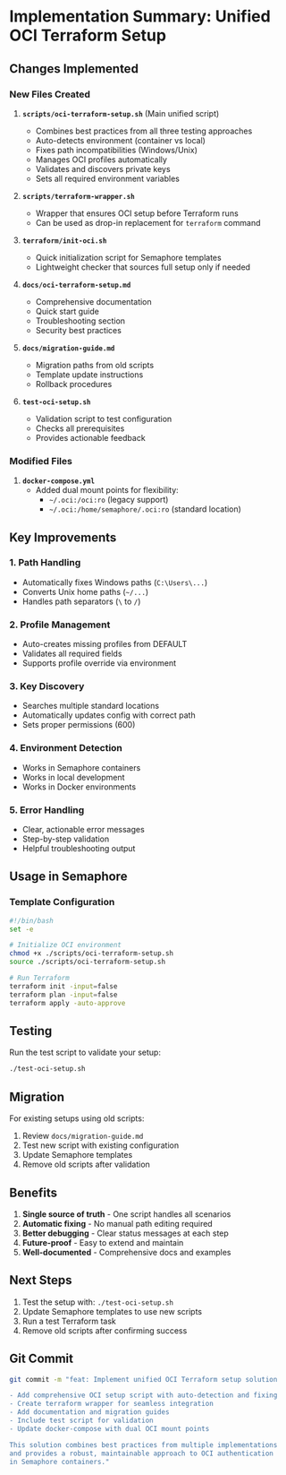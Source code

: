 # Implementation Summary: Unified OCI Terraform Setup

## Changes Implemented

### New Files Created

1. **`scripts/oci-terraform-setup.sh`** (Main unified script)
   - Combines best practices from all three testing approaches
   - Auto-detects environment (container vs local)
   - Fixes path incompatibilities (Windows/Unix)
   - Manages OCI profiles automatically
   - Validates and discovers private keys
   - Sets all required environment variables

2. **`scripts/terraform-wrapper.sh`**
   - Wrapper that ensures OCI setup before Terraform runs
   - Can be used as drop-in replacement for `terraform` command

3. **`terraform/init-oci.sh`**
   - Quick initialization script for Semaphore templates
   - Lightweight checker that sources full setup only if needed

4. **`docs/oci-terraform-setup.md`**
   - Comprehensive documentation
   - Quick start guide
   - Troubleshooting section
   - Security best practices

5. **`docs/migration-guide.md`**
   - Migration paths from old scripts
   - Template update instructions
   - Rollback procedures

6. **`test-oci-setup.sh`**
   - Validation script to test configuration
   - Checks all prerequisites
   - Provides actionable feedback

### Modified Files

1. **`docker-compose.yml`**
   - Added dual mount points for flexibility:
     - `~/.oci:/oci:ro` (legacy support)
     - `~/.oci:/home/semaphore/.oci:ro` (standard location)

## Key Improvements

### 1. Path Handling
- Automatically fixes Windows paths (`C:\Users\...`)
- Converts Unix home paths (`~/...`)
- Handles path separators (`\` to `/`)

### 2. Profile Management
- Auto-creates missing profiles from DEFAULT
- Validates all required fields
- Supports profile override via environment

### 3. Key Discovery
- Searches multiple standard locations
- Automatically updates config with correct path
- Sets proper permissions (600)

### 4. Environment Detection
- Works in Semaphore containers
- Works in local development
- Works in Docker environments

### 5. Error Handling
- Clear, actionable error messages
- Step-by-step validation
- Helpful troubleshooting output

## Usage in Semaphore

### Template Configuration
```bash
#!/bin/bash
set -e

# Initialize OCI environment
chmod +x ./scripts/oci-terraform-setup.sh
source ./scripts/oci-terraform-setup.sh

# Run Terraform
terraform init -input=false
terraform plan -input=false
terraform apply -auto-approve
```

## Testing

Run the test script to validate your setup:
```bash
./test-oci-setup.sh
```

## Migration

For existing setups using old scripts:
1. Review `docs/migration-guide.md`
2. Test new script with existing configuration
3. Update Semaphore templates
4. Remove old scripts after validation

## Benefits

1. **Single source of truth** - One script handles all scenarios
2. **Automatic fixing** - No manual path editing required
3. **Better debugging** - Clear status messages at each step
4. **Future-proof** - Easy to extend and maintain
5. **Well-documented** - Comprehensive docs and examples

## Next Steps

1. Test the setup with: `./test-oci-setup.sh`
2. Update Semaphore templates to use new scripts
3. Run a test Terraform task
4. Remove old scripts after confirming success

## Git Commit

```bash
git commit -m "feat: Implement unified OCI Terraform setup solution

- Add comprehensive OCI setup script with auto-detection and fixing
- Create terraform wrapper for seamless integration
- Add documentation and migration guides
- Include test script for validation
- Update docker-compose with dual OCI mount points

This solution combines best practices from multiple implementations
and provides a robust, maintainable approach to OCI authentication
in Semaphore containers."
```

